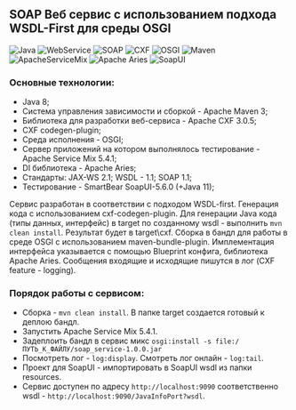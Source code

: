 ## SOAP Веб сервис с использованием подхода WSDL-First для среды OSGI

![Java](https://img.shields.io/badge/-Java-05122A?style=flat&logo=Java&logoColor=FFA518) ![WebService](https://img.shields.io/badge/-WebService-05122A?style=flat) ![SOAP](https://img.shields.io/badge/-SOAP-05122A?style=flat) ![CXF](https://img.shields.io/badge/-CXF-05122A?style=flat) ![OSGI](https://img.shields.io/badge/-OSGI-05122A?style=flat) ![Maven](https://img.shields.io/badge/-Maven-05122A?style=flat&logo=apachemaven&logoColor=fffffb) ![ApacheServiceMix](https://img.shields.io/badge/-Apache_Service_Mix-05122A?style=flat) ![Apache Aries](https://img.shields.io/badge/-Apache_Aries-05122A?style=flat) ![SoapUI](https://img.shields.io/badge/-SoapUI-05122A?style=flat)

### Основные технологии:
* Java 8;
* Система управления зависимости и сборкой - Apache Maven 3;
* Библиотека для разработки веб-сервиса - Apache CXF 3.0.5;
* CXF codegen-plugin;
* Среда исполнения - OSGI;
* Сервер приложений на котором выполнялось тестирование - Apache Service Mix 5.4.1;
* DI библиотека - Apache Aries;
* Стандарты: JAX-WS 2.1; WSDL - 1.1; SOAP 1.1;
* Тестирование - SmartBear SoapUI-5.6.0 (+Java 11);

Сервис разработан в соответствии с подходом WSDL-first.
Генерация кода с использованием cxf-codegen-plugin.
Для генерации Java кода (типы данных, интерфейс) в target по созданному wsdl - выполнить `mvn clean install`. 
Результат будет в target\cxf.
Сборка в бандл для работы в среде OSGI с использованием maven-bundle-plugin.
Имплементация интерфейса указывается с помощью Blueprint конфига, библиотека Apache Aries.
Сообщения входящие и исходящие пишутся в лог (CXF feature - logging).

### Порядок работы с сервисом:
- Сборка - `mvn clean install`. В папке target создается готовый к деплою бандл.
- Запустить Apache Service Mix 5.4.1.
- Задеплоить бандл в сервис микс
`osgi:install -s file:/ПУТЬ_К_ФАЙЛУ/soap_service-1.0.0.jar`
- Посмотреть лог - `log:display`. Смотреть лог онлайн - `log:tail`.
- Проект для SoapUI - импортировать в SoapUI wsdl из папки resources.
- Сервис доступен по адресу `http://localhost:9090` соответственно wsdl - `http://localhost:9090/JavaInfoPort?wsdl`.